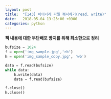```yaml
---
layout: post
title:  "[143] 바이너리 파일 복사하기(read, write)"
date:   2018-05-04 13:23:00 +0900
categories: python
---
```


**책 내용에 대한 무단배포 방지를 위해 최소한으로 정리**

```python
bufsize = 1024
f = open('img_sample.jpg','rb')
h = open('img_sample_copy.jpg', 'wb')

data = f.read(bufsize)
while data:
	h.write(data)
	data = f.read(bufsize)

f.close()
h.close()
```